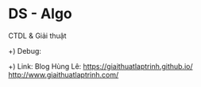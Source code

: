 # DS - Algo
 CTDL & Giải thuật

+) Debug: 

+) Link:
Blog Hùng Lê: https://giaithuatlaptrinh.github.io/ 
            http://www.giaithuatlaptrinh.com/
